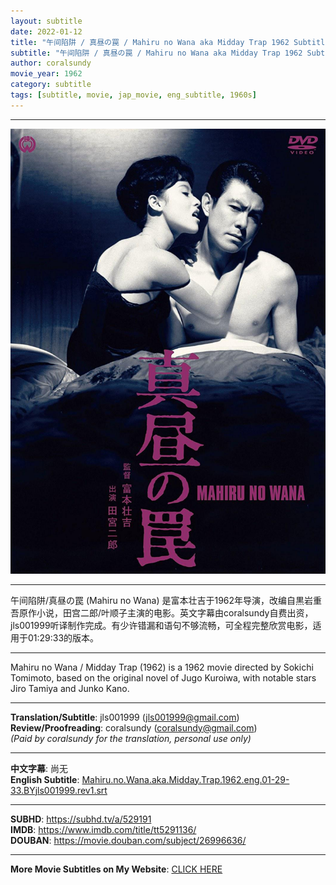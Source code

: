 ```yaml
---
layout: subtitle
date: 2022-01-12
title: "午间陷阱 / 真昼の罠 / Mahiru no Wana aka Midday Trap 1962 Subtitle (English)"
subtitle: "午间陷阱 / 真昼の罠 / Mahiru no Wana aka Midday Trap 1962 Subtitle (English)"
author: coralsundy
movie_year: 1962
category: subtitle
tags: [subtitle, movie, jap_movie, eng_subtitle, 1960s]
---
```


------

<img src="../assets/tt5291136.jpg" alt="tt5291136_cover_art" />

------

午间陷阱/真昼の罠 (Mahiru no Wana) 是富本壮吉于1962年导演，改编自黒岩重吾原作小说，田宫二郎/叶顺子主演的电影。英文字幕由coralsundy自费出资，jls001999听译制作完成。有少许错漏和语句不够流畅，可全程完整欣赏电影，适用于01:29:33的版本。

------

Mahiru no Wana / Midday Trap (1962) is a 1962 movie directed by Sokichi Tomimoto, based on the original novel of Jugo Kuroiwa, with notable stars Jiro Tamiya and Junko Kano.

------

**Translation/Subtitle**: jls001999 (jls001999@gmail.com)<br>
**Review/Proofreading**: coralsundy (coralsundy@gmail.com)<br>
*(Paid by coralsundy for the translation, personal use only)*

------

**中文字幕**: 尚无<br>
**English Subtitle**: [Mahiru.no.Wana.aka.Midday.Trap.1962.eng.01-29-33.BYjls001999.rev1.srt](../subtitles/Mahiru.no.Wana.aka.Midday.Trap.1962.eng.01-29-33.BYjls001999.rev1.srt)

------

**SUBHD**: <https://subhd.tv/a/529191><br>
**IMDB**: <https://www.imdb.com/title/tt5291136/><br>
**DOUBAN**: <https://movie.douban.com/subject/26996636/>

------

**More Movie Subtitles on My Website**: <a href='{% post_url 2021-01-10-subtitles-summary-list %}'>CLICK HERE</a>


